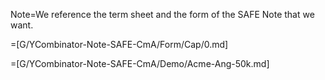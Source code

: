 Note=We reference the term sheet and the form of the SAFE Note that we want.

=[G/YCombinator-Note-SAFE-CmA/Form/Cap/0.md]

=[G/YCombinator-Note-SAFE-CmA/Demo/Acme-Ang-50k.md]